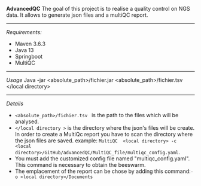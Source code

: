 **AdvancedQC**
The goal of this project is to realise  a quality control on NGS data. It allows to generate json files and a multiQC report.

--------
*Requirements:*
- Maven 3.6.3
- Java 13
- Springboot
- MultiQC

------
*Usage*
Java -jar <absolute_path>/fichier.jar <absolute_path>/fichier.tsv </local directory>

-------
*Details*
- `<absolute_path>/fichier.tsv ` is the path to the files which will be analysed.
- `</local directory >` is the directory where the json's files will be create.
In order to create a MultiQc report you have to scan the directory where the json files are saved.
example: `MultiQC  <local directory> -c <local directory>/GitHub/advancedQC/MultiQC_file/multiqc_config.yaml`.
- You must add the customized config file named "multiqc_config.yaml". This command is necessary to obtain the beeswarm.
- The emplacement of the report can be chose by adding this command:`-o <local directory>/Documents`
